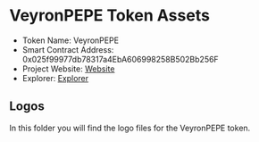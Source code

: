 # VeyronPEPE Token Assets

- Token Name: VeyronPEPE
- Smart Contract Address: 0x025f99977db78317a4EbA606998258B502Bb256F
- Project Website: [Website](https://veyronpepe.com/)
- Explorer: [Explorer](https://basescan.org/token/0x025f99977db78317a4EbA606998258B502Bb256F)

## Logos

In this folder you will find the logo files for the VeyronPEPE token.
